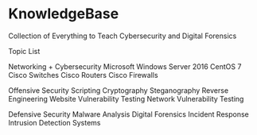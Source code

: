 # KnowledgeBase
Collection of Everything to Teach Cybersecurity and Digital Forensics

Topic List

Networking + Cybersecurity
  Microsoft Windows Server 2016
  CentOS 7
  Cisco Switches
  Cisco Routers
  Cisco Firewalls

Offensive Security
  Scripting
  Cryptography
  Steganography
  Reverse Engineering
  Website Vulnerability Testing
  Network Vulnerability Testing

Defensive Security
  Malware Analysis
  Digital Forensics
  Incident Response
  Intrusion Detection Systems
